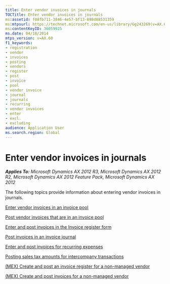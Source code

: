 ```yaml
---
title: Enter vendor invoices in journals
TOCTitle: Enter vendor invoices in journals
ms:assetid: f08fb711-3846-4e57-bf13-898d88531359
ms:mtpsurl: https://technet.microsoft.com/en-us/library/Gg243269(v=AX.60)
ms:contentKeyID: 36059925
ms.date: 04/18/2014
mtps_version: v=AX.60
f1_keywords:
- registration
- vendor
- invoices
- posting
- vendors
- register
- post
- invoice
- pool
- vendor invoice
- journal
- journals
- recurring
- vendor invoices
- enter
- excl.
- excluding
audience: Application User
ms.search.region: Global
---
```


# Enter vendor invoices in journals 


_**Applies To:** Microsoft Dynamics AX 2012 R3, Microsoft Dynamics AX 2012 R2, Microsoft Dynamics AX 2012 Feature Pack, Microsoft Dynamics AX 2012_

The following topics provide information about entering vendor invoices in journals.

[Enter vendor invoices in an invoice pool](enter-vendor-invoices-in-an-invoice-pool.md)

[Post vendor invoices that are in an invoice pool](post-vendor-invoices-that-are-in-an-invoice-pool.md)

[Enter and post invoices in the Invoice register form](enter-and-post-invoices-in-the-invoice-register-form.md)

[Post invoices in an invoice journal](post-invoices-in-an-invoice-journal.md)

[Enter and post invoices for recurring expenses](enter-and-post-invoices-for-recurring-expenses.md)

[Posting sales tax amounts for intercompany transactions](posting-sales-tax-amounts-for-intercompany-transactions.md)

[(MEX) Create and post an invoice register for a non-managed vendor](mex-create-and-post-an-invoice-register-for-a-non-managed-vendor.md)

[(MEX) Create and post invoices for a non-managed vendor](mex-create-and-post-invoices-for-a-non-managed-vendor.md)

  


